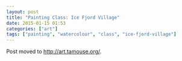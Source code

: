 ```yaml
---
layout: post
title: "Painting Class: Ice Fjord Village"
date: 2015-01-15 01:53
categories: ["art"]
tags: ["painting", "watercolour", "class", "ice-fjord-village"]
---
```

Post moved to <http://art.tamouse.org/>.
